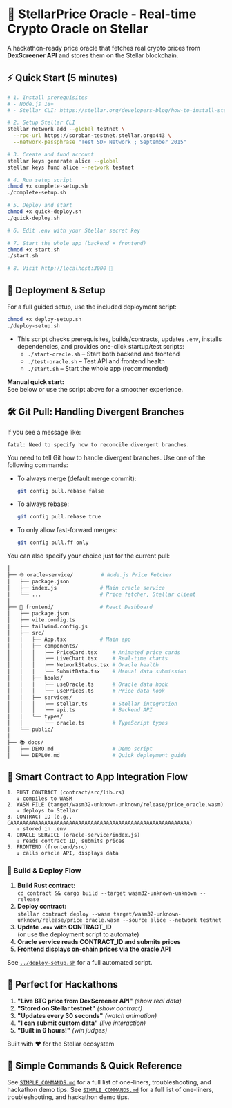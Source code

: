 # 🚀 StellarPrice Oracle - Real-time Crypto Oracle on Stellar

A hackathon-ready price oracle that fetches real crypto prices from **DexScreener API** and stores them on the Stellar blockchain.

## ⚡ Quick Start (5 minutes)

```bash
# 1. Install prerequisites
# - Node.js 18+
# - Stellar CLI: https://stellar.org/developers-blog/how-to-install-stellar-cli

# 2. Setup Stellar CLI
stellar network add --global testnet \
  --rpc-url https://soroban-testnet.stellar.org:443 \
  --network-passphrase "Test SDF Network ; September 2015"

# 3. Create and fund account
stellar keys generate alice --global
stellar keys fund alice --network testnet

# 4. Run setup script
chmod +x complete-setup.sh
./complete-setup.sh

# 5. Deploy and start
chmod +x quick-deploy.sh
./quick-deploy.sh

# 6. Edit .env with your Stellar secret key

# 7. Start the whole app (backend + frontend)
chmod +x start.sh
./start.sh

# 8. Visit http://localhost:3000 🎉
```

## 🚀 Deployment & Setup

For a full guided setup, use the included deployment script:

```bash
chmod +x deploy-setup.sh
./deploy-setup.sh
```

- This script checks prerequisites, builds/contracts, updates `.env`, installs dependencies, and provides one-click startup/test scripts:
  - `./start-oracle.sh` – Start both backend and frontend
  - `./test-oracle.sh` – Test API and frontend health
  - `./start.sh` – Start the whole app (recommended)

**Manual quick start:**  
See below or use the script above for a smoother experience.

## 🛠️ Git Pull: Handling Divergent Branches

If you see a message like:

```
fatal: Need to specify how to reconcile divergent branches.
```

You need to tell Git how to handle divergent branches. Use one of the following commands:

- To always merge (default merge commit):
  ```bash
  git config pull.rebase false
  ```

- To always rebase:
  ```bash
  git config pull.rebase true
  ```

- To only allow fast-forward merges:
  ```bash
  git config pull.ff only
  ```

You can also specify your choice just for the current pull:

```bash
│
├── 🌐 oracle-service/         # Node.js Price Fetcher
│   ├── package.json
│   ├── index.js              # Main oracle service
│   └── ...                   # Price fetcher, Stellar client
│
├── 🎨 frontend/               # React Dashboard
│   ├── package.json
│   ├── vite.config.ts
│   ├── tailwind.config.js
│   ├── src/
│   │   ├── App.tsx           # Main app
│   │   ├── components/
│   │   │   ├── PriceCard.tsx     # Animated price cards
│   │   │   ├── LiveChart.tsx     # Real-time charts
│   │   │   ├── NetworkStatus.tsx # Oracle health
│   │   │   └── SubmitData.tsx    # Manual data submission
│   │   ├── hooks/
│   │   │   ├── useOracle.ts      # Oracle data hook
│   │   │   └── usePrices.ts      # Price data hook
│   │   ├── services/
│   │   │   ├── stellar.ts        # Stellar integration
│   │   │   └── api.ts            # Backend API
│   │   └── types/
│   │       └── oracle.ts         # TypeScript types
│   └── public/
│
├── 📚 docs/
│   ├── DEMO.md                   # Demo script
│   └── DEPLOY.md                 # Quick deployment guide
```

## 🔗 Smart Contract to App Integration Flow

```
1. RUST CONTRACT (contract/src/lib.rs)
   ↓ compiles to WASM
2. WASM FILE (target/wasm32-unknown-unknown/release/price_oracle.wasm)
   ↓ deploys to Stellar
3. CONTRACT ID (e.g., CAAAAAAAAAAAAAAAAAAAAAAAAAAAAAAAAAAAAAAAAAAAAAAAAAAAAAAAAAA)
   ↓ stored in .env
4. ORACLE SERVICE (oracle-service/index.js)
   ↓ reads contract ID, submits prices
5. FRONTEND (frontend/src)
   ↓ calls oracle API, displays data
```

### 🦀 Build & Deploy Flow

1. **Build Rust contract:**  
   `cd contract && cargo build --target wasm32-unknown-unknown --release`
2. **Deploy contract:**  
   `stellar contract deploy --wasm target/wasm32-unknown-unknown/release/price_oracle.wasm --source alice --network testnet`
3. **Update `.env` with CONTRACT_ID**  
   (or use the deployment script to automate)
4. **Oracle service reads CONTRACT_ID and submits prices**
5. **Frontend displays on-chain prices via the oracle API**

See [`../deploy-setup.sh`](../deploy-setup.sh) for a full automated script.

## 🎪 Perfect for Hackathons

1. **"Live BTC price from DexScreener API"** *(show real data)*
2. **"Stored on Stellar testnet"** *(show contract)*  
3. **"Updates every 30 seconds"** *(watch animation)*
4. **"I can submit custom data"** *(live interaction)*
5. **"Built in 6 hours!"** *(win judges)*

Built with ❤️ for the Stellar ecosystem

## 🚀 Simple Commands & Quick Reference

See [`SIMPLE_COMMANDS.md`](./SIMPLE_COMMANDS.md) for a full list of one-liners, troubleshooting, and hackathon demo tips.
See [`SIMPLE_COMMANDS.md`](./SIMPLE_COMMANDS.md) for a full list of one-liners, troubleshooting, and hackathon demo tips.
